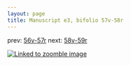 ```yaml
---
layout: page
title: Manuscript e3, bifolio 57v-58r
---
```


prev: [56v-57r](../56v-57r/) next: [58v-59r](../58v-59r/)



[![Linked to zoomble image](http://www.homermultitext.org/iipsrv?IIIF=/project/homer/pyramidal/deepzoom/hmt/e3bifolio/v1/E3_57v_58r.tif/full/2000,/0/default.jpg)](http://www.homermultitext.org/ict2/?urn=urn:cite2:hmt:e3bifolio.v1:E3_57v_58r)

